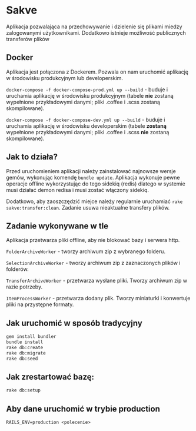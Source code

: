 # Sakve

Aplikacja pozwalająca na przechowywanie i dzielenie się plikami miedzy zalogowanymi użytkownikami. Dodatkowo istnieje możliwość publicznych transferów plików

## Docker

Aplikacja jest połączona z Dockerem. Pozwala on nam uruchomić aplikację w środowisku produkcyjnym lub developerskim.

`docker-compose -f docker-compose-prod.yml up --build` - buduje i uruchamia aplikację w środowisku produkcyjnym (tabele __nie__ zostaną wypełnione przykładowymi danymi; pliki .coffee i .scss zostaną skompilowane).

`docker-compose -f docker-compose-dev.yml up --build` - buduje i uruchamia aplikację w środowisku developerskim (tabele __zostaną__ wypełnione przykładowymi danymi; pliki .coffee i .scss __nie__ zostaną skompilowane).

## Jak to działa?

Przed uruchomieniem aplikacji należy zainstalować najnowsze wersje gemów, wykonując komendę `bundle update`. Aplikacja wykonuje pewne operacje offline wykorzystując do tego sidekiq (redis) dlatego w systemie musi działać demon redisa i musi zostać włączony sidekiq.

Dodatkowo, aby zaoszczędzić miejce należy regularnie uruchamiać `rake sakve:transfer:clean`. Zadanie usuwa nieaktualne transfery plików.

## Zadanie wykonywane w tle

Aplikacja przetwarza pliki offline, aby nie blokować bazy i serwera http.

`FolderArchiveWorker` - tworzy archiwum zip z wybranego folderu.

`SelectionArchiveWorker` - tworzy archiwum zip z zaznaczonych plików i folderów.

`TransferArchiveWorker` - przetwarza wysłane pliki. Tworzy archiwum zip w razie potrzeby.

`ItemProcessWorker` - przetwarza dodany plik. Tworzy miniaturki i konwertuje pliki na przystępne formaty.

## Jak uruchomić w sposób tradycyjny

```bash
gem install bundler
bundle install
rake db:create
rake db:migrate
rake db:seed
```

## Jak zrestartować bazę:

```bash
rake db:setup
```

## Aby dane <polecenie> uruchomić w trybie production
```
RAILS_ENV=production <polecenie>
```




